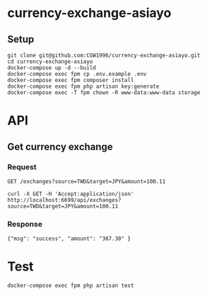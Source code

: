 # currency-exchange-asiayo

## Setup

```
git clone git@github.com:CGW1996/currency-exchange-asiayo.git
cd currency-exchange-asiayo
docker-compose up -d --build
docker-compose exec fpm cp .env.example .env
docker-compose exec fpm composer install
docker-compose exec fpm php artisan key:generate
docker-compose exec -T fpm chown -R www-data:www-data storage
```

# API

## Get currency exchange

### Request

`GET /exchanges?source=TWD&target=JPY&amount=100.11`

    curl -X GET -H 'Accept:application/json' http://localhost:6699/api/exchanges?source=TWD&target=JPY&amount=100.11

### Response
    {"msg": "success", "amount": "367.30" }
 
# Test
```
docker-compose exec fpm php artisan test
```